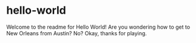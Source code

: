# hello-world
Welcome to the readme for Hello World! Are you wondering how to get to New Orleans from Austin? No? Okay, thanks for playing.

